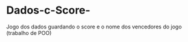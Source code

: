 # Dados-c-Score-
Jogo dos dados guardando o score e o nome dos vencedores do jogo (trabalho de POO)
